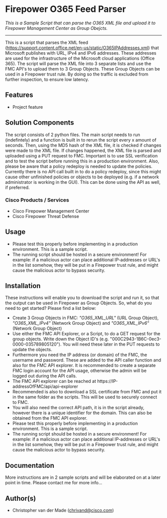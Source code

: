 # Firepower O365 Feed Parser

_This is a Sample Script that can parse the O365 XML file and upload it to Firepower Management Center as Group Obejcts._

---

This is a script that parses the XML feed (https://support.content.office.net/en-us/static/O365IPAddresses.xml) that Microsoft publishes with URL, IPv4 and IPv6 addresses. These addresses are used for the infrastructure of the Microsoft cloud applications (Office 365). The script will parse the XML file into 3 separate lists and use the FMC API's to upload them to 3 Group Objects. These Group Objects can be used in a Firepower trust rule. By doing so the traffic is excluded from further inspection, to ensure low latency. 

## Features

* Project feature


## Solution Components

The script consists of 2 python files. The main script needs to run (indefintely) and a function is built in to rerun the script every x amount of seconds. Then, using the MD5 hash of the XML file, it is checked if changes were made to the XML file. If changes happened, the XML file is parsed and uploaded using a PUT request to FMC. Important is to use SSL verification and to test the script before running this in a production environment. Also, please be aware that a policy redeploy is needed to update the policies. Currently there is no API call built in to do a policy redeploy, since this might cause other unfinished policies or objects to be deployed (e.g. if a network administrator is working in the GUI). This can be done using the API as well, if preferred. 

### Cisco Products / Services

* Cisco Firepower Management Center
* Cisco Firepower Threat Defense 


## Usage

* Please test this properly before implementing in a production environment. This is a sample script.
* The running script should be hosted in a secure environment! For example: if a malicious actor can place additional IP-addresses or URL's in the list somehow, they will be put in a Firepower trust rule, and might cause the malicious actor to bypass security.


## Installation

These instructions will enable you to download the script and run it, so that the output can be used in Firepower as Group Objects. So, what do you need to get started? Please find a list below:

* Create 3 Group Objects in FMC: *"O365_XML_URL"* (URL Group Object), *"O365_XML_IPv4"* (Network Group Object) and *"O365_XML_IPv6"* (Network Group Object)
* Use either the FMC API Explorer, or a Script, to do a GET request for the group objects. Write down the Object ID's (e.g. "000C2943-1B6C-0ec3-0000-035789805120"). You will need these later in the PUT requests to update the objects.
* Furthermore you need the IP address (or domain) of the FMC, the username and password. These are added to the API caller function and also for the FMC API explorer. It is recommended to create a separate FMC login account for the API usage, otherwise the admin will be logged out during the API calls. 
* The FMC API explorer can be reached at https://IP-addressOfFMC/api/api-explorer
* Recommended is also to download a SSL certificate from FMC and put it in the same folder as the scripts. This will be used to securely connect to FMC.
* You will also need the correct API path, it is in the script already, however there is a unique identifier for the domain. This can also be obtained from the FMC API explorer.
* Please test this properly before implementing in a production environment. This is a sample script.
* The running script should be hosted in a secure environment! For example: if a malicious actor can place additional IP-addresses or URL's in the list somehow, they will be put in a Firepower trust rule, and might cause the malicious actor to bypass security.


## Documentation

More instructions are in 2 sample scripts and will be elaborated on at a later point in time. Please contact me for more info...


## Author(s)

* Christopher van der Made (chrivand@cisco.com)

